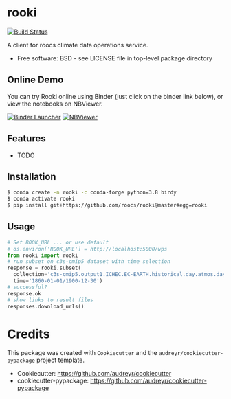 # rooki

[![Build Status](https://travis-ci.com/roocs/rooki.svg?branch=master)](https://travis-ci.com/roocs/rooki)

A client for roocs climate data operations service.


* Free software: BSD - see LICENSE file in top-level package directory


## Online Demo

You can try Rooki online using Binder (just click on the binder link below),
or view the notebooks on NBViewer.

[![Binder Launcher](https://mybinder.org/badge_logo.svg)](https://mybinder.org/v2/gh/roocs/rook.git/master?filepath=notebooks)
[![NBViewer](https://raw.githubusercontent.com/jupyter/design/master/logos/Badges/nbviewer_badge.svg)](https://nbviewer.jupyter.org/github/roocs/rooki/tree/master/notebooks/)


## Features

* TODO

## Installation

```bash
$ conda create -n rooki -c conda-forge python=3.8 birdy
$ conda activate rooki
$ pip install git+https://github.com/roocs/rooki@master#egg=rooki
```

## Usage

```python
# Set ROOK_URL ... or use default
# os.environ['ROOK_URL'] = http://localhost:5000/wps
from rooki import rooki
# run subset on c3s-cmip5 dataset with time selection
response = rooki.subset(
  collection='c3s-cmip5.output1.ICHEC.EC-EARTH.historical.day.atmos.day.r1i1p1.tas.latest',
  time='1860-01-01/1900-12-30')
# successful?
response.ok
# show links to result files
responses.download_urls()
```

# Credits

This package was created with `Cookiecutter` and the `audreyr/cookiecutter-pypackage` project template.

 * Cookiecutter: https://github.com/audreyr/cookiecutter
 * cookiecutter-pypackage: https://github.com/audreyr/cookiecutter-pypackage
